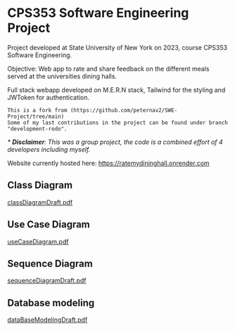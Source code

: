 # CPS353 Software Engineering Project
Project developed at State University of New York on 2023, course CPS353 Software Engineering.

Objective: Web app to rate and share feedback on the different meals served at the universities dining halls.

Full stack webapp developed on M.E.R.N stack, Tailwind for the styling and JWToken for authentication.


    This is a fork from (https://github.com/peternav2/SWE-Project/tree/main)
    Some of my last contributions in the project can be found under branch "development-rodo". 

_* **Disclaimer**: This was a group project, the code is a combined effort of 4 developers including myself._

Website currently hosted here: https://ratemydininghall.onrender.com


## Class Diagram
[classDiagramDraft.pdf](https://github.com/RodoJML/CPS353_SoftwareEngineering_Project/files/12785816/classDiagramDraft.pdf)

## Use Case Diagram
[useCaseDiagram.pdf](https://github.com/RodoJML/CPS353_SoftwareEngineering_Project/files/12785831/useCaseDiagram.pdf)

## Sequence Diagram
[sequenceDiagramDraft.pdf](https://github.com/RodoJML/CPS353_SoftwareEngineering_Project/files/12785846/sequenceDiagramDraft.pdf)

## Database modeling
[dataBaseModelingDraft.pdf](https://github.com/RodoJML/CPS353_SoftwareEngineering_Project/files/12785847/dataBaseModelingDraft.pdf)

